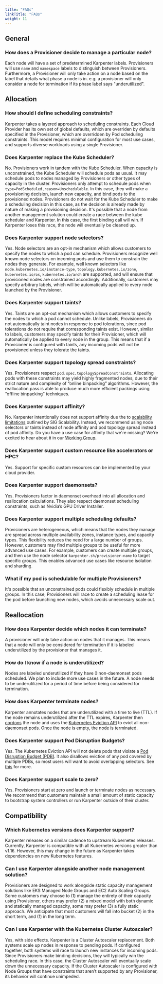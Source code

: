 ```yaml
---
title: "FAQs"
linkTitle: "FAQs"
weight: 11
---
```


## General
### How does a Provisioner decide to manage a particular node?
Each node will have a set of predetermined Karpenter labels. Provisioners will use `name` and `namespace` labels to distinguish between Provisioners. Furthermore, a Provisioner will only take action on a node based on the label that details what phase a node is in. e.g. a provisioner will only consider a node for termination if its phase label says "underutilized".
## Allocation
### How should I define scheduling constraints?
Karpenter takes a layered approach to scheduling constraints. Each Cloud Provider has its own set of global defaults, which are overriden by defaults specified in the Provisioner, which are overridden by Pod scheduling constraints. This model requires minimal configuration for most use cases, and supports diverse workloads using a single Provisioner.
### Does Karpenter replace the Kube Scheduler?
No. Provisioners work in tandem with the Kube Scheduler. When capacity is unconstrained, the Kube Scheduler will schedule pods as usual. It may schedule pods to nodes managed by Provisioners or other types of capacity in the cluster. Provisioners only attempt to schedule pods when `type=PodScheduled,reason=Unschedulable`. In this case, they will make a provisioning decision, launch new capacity, and bind pods to the provisioned nodes. Provisioners do not wait for the Kube Scheduler to make a scheduling decision in this case, as the decision is already made by nature of making a provisioning decision. It's possible that a node from another management solution could create a race between the kube scheduler and Karpenter. In this case, the first binding call will win. If Karpenter loses this race, the node will eventually be cleaned up.
### Does Karpenter support node selectors?
Yes. Node selectors are an opt-in mechanism which allows customers to specify the nodes to which a pod can schedule. Provisioners recognize well known node selectors on incoming pods and use them to constrain the nodes they generate. For example, well known selectors like `node.kubernetes.io/instance-type`, `topology.kubernetes.io/zone`, `kubernetes.io/os`, `kubernetes.io/arch` are supported, and will ensure that provisioned nodes are constrained accordingly. Additionally, customers may specify arbitrary labels, which will be automatically applied to every node launched by the Provisioner.
### Does Karpenter support taints?
Yes. Taints are an opt-out mechanism which allows customers to specify the nodes to which a pod cannot schedule. Unlike labels, Provisioners do not automatically taint nodes in response to pod tolerations, since pod tolerations do not require that corresponding taints exist. However, similar to labels, customers may specify taints for their Provisioner, which will automatically be applied to every node in the group. This means that if a Provisioner is configured with taints, any incoming pods will not be provisioned unless they tolerate the taints.
### Does Karpenter support topology spread constraints?
Yes. Provisioners respect `pod.spec.topologySpreadConstraints`. Allocating pods with these constraints may yield highly fragmented nodes, due to their strict nature and complexity of “online binpacking” algorithms. However, the reallocation pass is able to produce much more efficient packings using “offline binpacking” techniques.
### Does Karpenter support affinity?
No. Karpenter intentionally does not support affinity due the to [scalability limitations](https://kubernetes.io/docs/concepts/scheduling-eviction/assign-pod-node/#inter-pod-affinity-and-anti-affinity) outlined by SIG Scalability. Instead, we recommend using node selectors or taints instead of node affinity and pod topology spread instead of pod affinity. Do you have a use case for affinity that we're missing? We're excited to hear about it in our [Working Group](working-group/README.md).
### Does Karpenter support custom resource like accelerators or HPC?
Yes. Support for specific custom resources can be implemented by your cloud provider.
### Does Karpenter support daemonsets?
Yes. Provisioners factor in daemonset overhead into all allocation and reallocation calculations. They also respect daemonset scheduling constraints, such as Nvidia’s GPU Driver Installer.
### Does Karpenter support multiple scheduling defaults?
Provisioners are heterogeneous, which means that the nodes they manage are spread across multiple availability zones, instance types, and capacity types. This flexibility reduces the need for a large number of groups. However, customers may find multiple groups to be useful for more advanced use cases. For example, customers can create multiple groups, and then use the node selector `karpenter.sh/provisioner-name` to target specific groups. This enables advanced use cases like resource isolation and sharding.
### What if my pod is schedulable for multiple Provisioners?
It's possible that an unconstrained pods could flexibly schedule in multiple groups. In this case, Provisioners will race to create a scheduling lease for the pod before launching new nodes, which avoids unnecessary scale out.
## Reallocation
### How does Karpenter decide which nodes it can terminate? 
A provisioner will only take action on nodes that it manages. This means that a node will only be considered for termination if it is labeled underutilized by the provisioner that manages it.
### How do I know if a node is underutilized?
Nodes are labeled underutilized if they have 0 non-daemonset pods scheduled. We plan to include more use cases in the future. A node needs to be underutilized for a period of time before being considered for termination.
### How does Karpenter terminate nodes?
Karpenter annotates nodes that are underutilized with a time to live (TTL). If the node remains underutilized after the TTL expires, Karpenter then [cordons](https://kubernetes.io/docs/concepts/architecture/nodes/#manual-node-administration) the node and uses the [Kubernetes Eviction API](https://kubernetes.io/docs/tasks/administer-cluster/safely-drain-node/#eviction-api) to evict all non-daemonset pods. Once the node is empty, the node is terminated.
### Does Karpenter support Pod Disruption Budgets?
Yes. The Kubernetes Eviction API will not delete pods that violate a [Pod Disruption Budget (PDB)](https://kubernetes.io/docs/tasks/run-application/configure-pdb/). It also disallows eviction of any pod covered by multiple PDBs, so most users will want to avoid overlapping selectors. See [this](https://kubernetes.io/docs/concepts/workloads/pods/disruptions/#pod-disruption-budgets) for more.
### Does Karpenter support scale to zero?
Yes. Provisioners start at zero and launch or terminate nodes as necessary. We recommend that customers maintain a small amount of static capacity to bootstrap system controllers or run Karpenter outside of their cluster.
## Compatibility
### Which Kubernetes versions does Karpenter support?
Karpenter releases on a similar cadence to upstream Kubernetes releases. Currently, Karpenter is compatible with all Kubernetes versions greater than v1.16. However, this may change in the future as Karpenter takes dependencies on new Kubernetes features.
### Can I use Karpenter alongside another node management solution?
Provisioners are designed to work alongside static capacity management solutions like EKS Managed Node Groups and EC2 Auto Scaling Groups. Some customers may choose to (1) manage the entirety of their capacity using Provisioner, others may prefer (2) a mixed model with both dynamic and statically managed capacity, some may prefer (3) a fully static approach. We anticipate that most customers will fall into bucket (2) in the short term, and (1) in the long term.
### Can I use Karpenter with the Kubernetes Cluster Autoscaler?
Yes, with side effects. Karpenter is a Cluster Autoscaler replacement. Both systems scale up nodes in response to pending pods. If configured together, both systems will race to launch new instances for incoming pods. Since Provisioners make binding decisions, they will typically win the scheduling race. In this case, the Cluster Autoscaler will eventually scale down the unnecessary capacity. If the Cluster Autoscaler is configured with Node Groups that have constraints that aren’t supported by any Provisioner, its behavior will continue unimpeded.